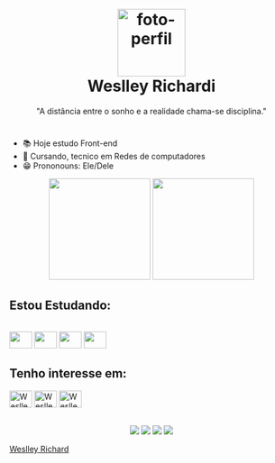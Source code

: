 <h1 align="center">
  <br>
  <img src="https://github.com/weslleyrichardi/Projeto-Networking/blob/main/style/avatar.png" alt="foto-perfil" width="120"/>
  <br>
  Weslley Richardi
  <br>
</h1>
<p align="center">"A distância entre o sonho e a realidade chama-se disciplina."</p>
<h1></h1>

<!-- Aperta windowns + . -->
- 📚 Hoje estudo Front-end
- 📖 Cursando, tecnico em Redes de computadores
- 😁 Prononouns: Ele/Dele

<div align="center">
  <img height="180em" src="https://github-readme-stats.vercel.app/api?username=weslleyrichardi&show_icons=true&theme=radical"/>
  <img height="180em" src="https://github-readme-stats.vercel.app/api/top-langs/?username=weslleyrichardi&layout=compact&theme=radical">
</div>

## Estou Estudando:
<div style="display: inline_block;"><br>
  <img  height="30" width="40" src="https://cdn.jsdelivr.net/gh/devicons/devicon/icons/html5/html5-original.svg" />
  <img  height="30" width="40" src="https://cdn.jsdelivr.net/gh/devicons/devicon/icons/css3/css3-original.svg"/>
  <img  height="30" width="40" src="https://cdn.jsdelivr.net/gh/devicons/devicon/icons/javascript/javascript-original.svg"/>
  <img  height="30" width="40" src="https://cdn.jsdelivr.net/gh/devicons/devicon/icons/python/python-original.svg" />
</div>

## Tenho interesse em:
<div>
  <img alt="Weslley-ts" height="30" width="40" src="https://cdn.jsdelivr.net/gh/devicons/devicon/icons/typescript/typescript-original.svg" />
  <img alt="Weslley-njs" height="30" width="40" src="https://cdn.jsdelivr.net/gh/devicons/devicon/icons/nodejs/nodejs-original.svg" />
  <img alt="Weslley-react" height="30" width="40" src="https://cdn.jsdelivr.net/gh/devicons/devicon/icons/react/react-original.svg" />
</div>

## 
<div align="center">
  <a href="https://instagram.com/dev.weslleyrichard" target="_blank"><img src="https://img.shields.io/badge/Instagram-E4405F?style=for-the-badge&logo=instagram&logoColor=white"/></a>
  <a href="https://www.linkedin.com/in/weslley-richard/" target="_blank"><img src="https://img.shields.io/badge/LinkedIn-0077B5?style=for-the-badge&logo=linkedin&logoColor=white"/></a>
  <a href="https://discord.gg/Hm47gvEpQQ" target="_blank"><img src="https://img.shields.io/badge/Discord-7289DA?style=for-the-badge&logo=discord&logoColor=white"/></a>
  <a href="https://www.youtube.com/@level_2." target="_blank"><img src="https://img.shields.io/badge/YouTube-FF0000?style=for-the-badge&logo=youtube&logoColor=white"/></a>
</div>

[Weslley Richard](https://github.com/weslleyrichardi)





